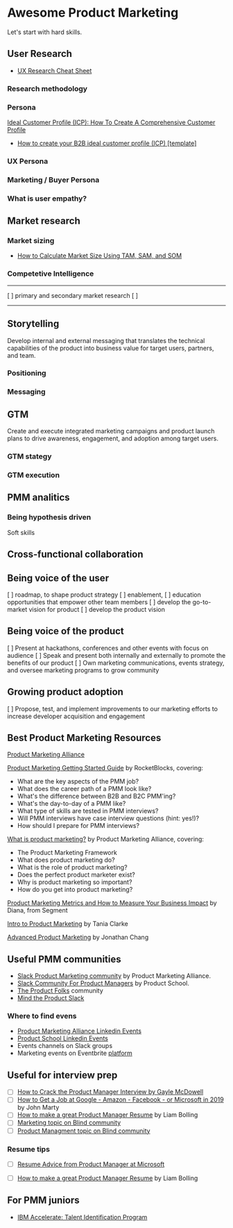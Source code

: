 # Awesome Product Marketing

Let's start with hard skills.


## User Research

* [UX Research Cheat Sheet](https://www.nngroup.com/articles/ux-research-cheat-sheet/)

### Research methodology

### Persona
[Ideal Customer Profile (ICP): How To Create A Comprehensive Customer Profile](https://www.mykpono.com/ideal-customer-profile-icp-how-to-create-a-comprehensive-customer-profile/)
* [How to create your B2B ideal customer profile (ICP) [template]](https://www.kalungi.com/blog/how-to-define-b2b-ideal-customer-profile-template-icp)

### UX Persona
### Marketing / Buyer Persona

### What is user empathy?


## Market research
 
 ### Market sizing
* [How to Calculate Market Size Using TAM, SAM, and SOM](https://www.thepowermba.com/en/entrepreneurship/tam-sam-som)


 ### Competetive Intelligence

------
[ ] primary and secondary market research
[ ] 

------


## Storytelling

Develop internal and external messaging that translates the technical capabilities of the product into business value for target users, partners, and team.


### Positioning

### Messaging


## GTM

Create and execute integrated marketing campaigns and product launch plans to drive awareness, engagement, and adoption among target users.


### GTM stategy

### GTM execution


## PMM analitics


### Being hypothesis driven


Soft skills

##  Cross-functional collaboration


##  Being voice of the user

[ ] roadmap, to shape product strategy
[ ] enablement,
[ ] education opportunities that empower other team members
[ ] develop the go-to-market vision for product
[ ] develop the product vision


##  Being voice of the product

[ ] Present at hackathons, conferences and other events with focus on audience
[ ] Speak and present both internally and externally to promote the benefits of our product
[ ] Own marketing communications, events strategy, and oversee marketing programs to grow community


## Growing product adoption

[ ] Propose, test, and implement improvements to our marketing efforts to increase developer acquisition and engagement


## Best Product Marketing Resources

[Product Marketing Alliance](https://productmarketingalliance.com/)

[Product Marketing Getting Started Guide](https://www.rocketblocks.me/guide/product-marketing/overview.php) by RocketBlocks, covering:
  * What are the key aspects of the PMM job?
  * What does the career path of a PMM look like?
  * What's the difference between B2B and B2C PMM'ing?
  * What's the day-to-day of a PMM like?
  * What type of skills are tested in PMM interviews?
  * Will PMM interviews have case interview questions (hint: yes!)?
  * How should I prepare for PMM interviews?

[What is product marketing?](https://productmarketingalliance.com/what-is-product-marketing/) by Product Marketing Alliance, covering:
  * The Product Marketing Framework
  * What does product marketing do?
  * What is the role of product marketing?
  * Does the perfect product marketer exist?
  * Why is product marketing so important?
  * How do you get into product marketing?

[Product Marketing Metrics and How to Measure Your Business Impact](https://www.youtube.com/watch?v=TvO3-KFVa9M) by Diana, from Segment

[Intro to Product Marketing](https://www.slideshare.net/TaniaClarke3/intro-to-product-marketing-tania-clarke) by Tania Clarke

[Advanced Product Marketing](https://www.linkedin.com/learning/advanced-product-marketing/next-level-product-marketing) by Jonathan Chang


## Useful PMM communities

* [Slack Product Marketing community](https://productmarketingalliance.com/join-slack/) by Product Marketing Alliance.
* [Slack Community For Product Managers](https://productschool.com/slack-community/) by Product School.
* [The Product Folks](https://www.theproductfolks.com/) community
* [Mind the Product Slack](https://www.mindtheproduct.com/product-management-slack-community/)


 ### Where to find evens

* [Product Marketing Alliance Linkedin Events](https://www.linkedin.com/school/product-marketing-alliance/events/)
* [Product School Linkedin Events](https://www.linkedin.com/school/product-school/events/)
* Events channels on Slack groups
* Marketing events on Eventbrite [platform](https://www.eventbrite.com/d/online/marketing-events/)


## Useful for interview prep

* [ ] [How to Crack the Product Manager Interview by Gayle McDowell](https://www.youtube.com/watch?v=VzB2_mhUevM&ab_channel=ProductSchool)
* [ ] [How to Get a Job at Google - Amazon - Facebook - or Microsoft in 2019](https://www.youtube.com/watch?v=6nODOtyHSBc&t=405s) by John Marty
* [ ] [How to make a great Product Manager Resume](https://www.youtube.com/watch?v=L1Bbl8QBd6I) by Liam Bolling
* [ ] [Marketing topic on Blind community](https://www.teamblind.com/topics/Job-Groups/Marketing)
* [ ] [Product Managment topic on Blind community](https://www.teamblind.com/topics/Job-Groups/Product-Management)

### Resume tips 
* [ ] [Resume Advice from Product Manager at Microsoft](https://www.youtube.com/playlist?list=PLcMv0LrPMqFWWdj8jEm_pmwQUKrnuAnxD)
* [ ] [How to make a great Product Manager Resume](https://www.youtube.com/watch?v=L1Bbl8QBd6I) by Liam Bolling



## For PMM juniors 

* [IBM Accelerate: Talent Identification Program](https://www.ibm.com/employment/accelerate/)

